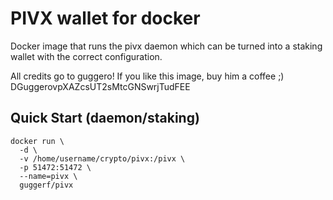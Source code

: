 # PIVX wallet for docker

Docker image that runs the pivx daemon which can be turned into a staking wallet with the correct configuration.

All credits go to guggero! If you like this image, buy him a coffee ;) DGuggerovpXAZcsUT2sMtcGNSwrjTudFEE

## Quick Start (daemon/staking)

```text
docker run \
  -d \
  -v /home/username/crypto/pivx:/pivx \
  -p 51472:51472 \
  --name=pivx \
  guggerf/pivx
```
